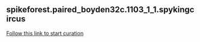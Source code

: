 
## spikeforest.paired_boyden32c.1103_1_1.spykingcircus

[Follow this link to start curation](https://figurl.org/f?v=gs://figurl/spikesortingview-10&d=sha1://d720c96a37208f4821fc14ec8d8a60a9ef612471&label=spikeforest.paired_boyden32c.1103_1_1.spykingcircus)
